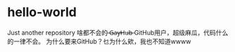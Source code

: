 # hello-world
Just another repository
啥都不会的 ̶G̶a̶y̶H̶u̶b̶ GitHub用户，超级麻瓜，代码什么的一律不会。  为什么要来GitHub？乜为什么欸，我也不知道wwww
